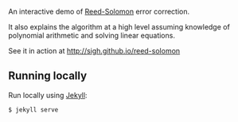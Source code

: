 An interactive demo of
[Reed-Solomon](https://en.wikipedia.org/wiki/Reed%E2%80%93Solomon_error_correction)
error correction.

It also explains the algorithm at a high level assuming knowledge of polynomial
arithmetic and solving linear equations.

See it in action at http://sigh.github.io/reed-solomon

## Running locally

Run locally using [Jekyll](https://jekyllrb.com/):

```
$ jekyll serve
```
